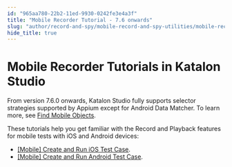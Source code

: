 ```yaml
---
id: "965aa780-22b2-11ed-9930-0242fe3e4a3f"
title: "Mobile Recorder Tutorial - 7.6 onwards"
slug: "author/record-and-spy/mobile-record-and-spy-utilities/mobile-recorder-tutorial---7.6-onwards"
hide_title: true
---
```


# <a id="id" class="anchor_top_offset"/><a id="ariaid-title1" class="anchor_top_offset"/>Mobile Recorder Tutorials in <span xmlns="http://www.w3.org/1999/xhtml" className="ph">Katalon Studio</span> 

<p xmlns="http://www.w3.org/1999/xhtml" className="p">From version 7.6.0 onwards, Katalon Studio fully supports selector strategies supported by Appium except for Android Data Matcher. To learn more, see <a className="xref" href="/author/test-objects/mobile-test-objects/locators-and-object-identification-in-katalon-studio">Find Mobile Objects</a>.</p> 
<p xmlns="http://www.w3.org/1999/xhtml" className="p">These tutorials help you get familiar with the Record and Playback features for mobile tests with iOS and Android devices:</p> 
<ul xmlns="http://www.w3.org/1999/xhtml" className="ul"><li className="li"><a className="xref" href="/get-started/sample-projects/mobile/mobile-create-and-run-ios-test-case-in-katalon-studio">[Mobile] Create and Run iOS Test Case</a>.</li><li className="li"><a className="xref" href="/get-started/sample-projects/mobile/mobile-create-and-run-android-test-case">[Mobile] Create and Run Android Test Case</a>.</li></ul> 

